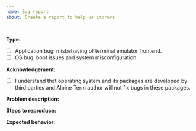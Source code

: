 ```yaml
---
name: Bug report
about: Create a report to help us improve

---
```


**Type:**
- [ ] Application bug: misbehaving of terminal emulator frontend.
- [ ] OS bug: boot issues and system misconfiguration.

**Acknowledgement:**
- [ ] I understand that operating system and its packages are
developed by third parties and Alpine Term author will not fix
bugs in these packages.

**Problem description:**
<!-- 
A clear and concise description of what the problem is.
You may post screenshots in addition to description.
-->

**Steps to reproduce:**
<!--
A description of each step needed to reproduce the problem.
-->

**Expected behavior:**
<!--
A description of what you expected to happen.
-->
